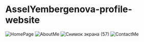 # AsselYembergenova-profile-website

![HomePage](https://user-images.githubusercontent.com/78644880/108622460-2ff37200-7463-11eb-9cff-d8b2d7f19f3a.png)
![AboutMe](https://user-images.githubusercontent.com/78644880/108622529-a6906f80-7463-11eb-9ff1-6f94e29b734e.png)
![Снимок экрана (57)](https://user-images.githubusercontent.com/78644880/108622720-e015aa80-7464-11eb-8ea3-2d48b539119a.png)
![ContactMe](https://user-images.githubusercontent.com/78644880/108622544-b3ad5e80-7463-11eb-92d7-b02e48ac25f0.png)
